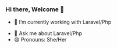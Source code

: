 ### Hi there, Welcome 👋
<!--✨
-->

- 🔭 I’m currently working with Laravel/Php
<!-- - 👯 I’m looking to contribute to open source -->
- 💬 Ask me about Laravel/Php
- 😄 Pronouns: She/Her

<!--![](https://img.shields.io/badge/Coding-PHP-informational?style=flat&logo=<LOGO_NAME>&logoColor=white&color=2bbc8a)
![](https://img.shields.io/badge/Coding-Javascipt-informational?style=flat&logo=<LOGO_NAME>&logoColor=white&color=2bbc8a)
![](https://img.shields.io/badge/Framework-Laravel-informational?style=flat&logo=<LOGO_NAME>&logoColor=white&color=2bbc8a)
![](https://img.shields.io/badge/Framework-VueJs-informational?style=flat&logo=<LOGO_NAME>&logoColor=white&color=2bbc8a)
![](https://img.shields.io/badge/Editor-VSCODE-informational?style=flat&logo=<LOGO_NAME>&logoColor=white&color=2bbc8a)
![](https://img.shields.io/badge/OS-Linux-informational?style=flat&logo=<LOGO_NAME>&logoColor=white&color=2bbc8a)

<!-- ![](https://github-readme-stats.vercel.app/api?username=anny21&show_icons=true&theme=synthwave&hide_title=true&count_private=true)
[![Top Langs](https://github-readme-stats.vercel.app/api/top-langs/?username=anny21&layout=compact)](https://github.com/anny21/github-readme-stats)
